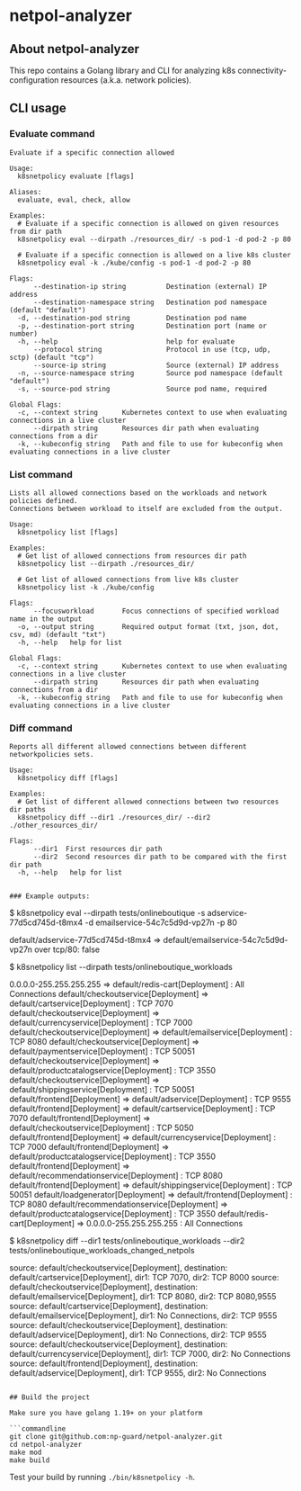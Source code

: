 # netpol-analyzer

## About netpol-analyzer
This repo contains a Golang library and CLI for analyzing k8s connectivity-configuration resources (a.k.a. network policies).


## CLI usage 

### Evaluate command
```
Evaluate if a specific connection allowed

Usage:
  k8snetpolicy evaluate [flags]

Aliases:
  evaluate, eval, check, allow

Examples:
  # Evaluate if a specific connection is allowed on given resources from dir path
  k8snetpolicy eval --dirpath ./resources_dir/ -s pod-1 -d pod-2 -p 80

  # Evaluate if a specific connection is allowed on a live k8s cluster
  k8snetpolicy eval -k ./kube/config -s pod-1 -d pod-2 -p 80

Flags:
      --destination-ip string          Destination (external) IP address
      --destination-namespace string   Destination pod namespace (default "default")
  -d, --destination-pod string         Destination pod name
  -p, --destination-port string        Destination port (name or number)
  -h, --help                           help for evaluate
      --protocol string                Protocol in use (tcp, udp, sctp) (default "tcp")
      --source-ip string               Source (external) IP address
  -n, --source-namespace string        Source pod namespace (default "default")
  -s, --source-pod string              Source pod name, required

Global Flags:
  -c, --context string      Kubernetes context to use when evaluating connections in a live cluster
      --dirpath string      Resources dir path when evaluating connections from a dir
  -k, --kubeconfig string   Path and file to use for kubeconfig when evaluating connections in a live cluster 
```

### List command
```
Lists all allowed connections based on the workloads and network policies defined.
Connections between workload to itself are excluded from the output.

Usage:
  k8snetpolicy list [flags]

Examples:
  # Get list of allowed connections from resources dir path
  k8snetpolicy list --dirpath ./resources_dir/

  # Get list of allowed connections from live k8s cluster
  k8snetpolicy list -k ./kube/config

Flags:
      --focusworkload       Focus connections of specified workload name in the output
  -o, --output string       Required output format (txt, json, dot, csv, md) (default "txt")
  -h, --help   help for list

Global Flags:
  -c, --context string      Kubernetes context to use when evaluating connections in a live cluster
      --dirpath string      Resources dir path when evaluating connections from a dir
  -k, --kubeconfig string   Path and file to use for kubeconfig when evaluating connections in a live cluster
```

### Diff command
```
Reports all different allowed connections between different networkpolicies sets.

Usage:
  k8snetpolicy diff [flags]

Examples:
  # Get list of different allowed connections between two resources dir paths
  k8snetpolicy diff --dir1 ./resources_dir/ --dir2 ./other_resources_dir/

Flags:
      --dir1  First resources dir path
      --dir2  Second resources dir path to be compared with the first dir path
  -h, --help   help for list


### Example outputs:
```
$ k8snetpolicy eval --dirpath tests/onlineboutique -s adservice-77d5cd745d-t8mx4 -d emailservice-54c7c5d9d-vp27n -p 80

default/adservice-77d5cd745d-t8mx4 => default/emailservice-54c7c5d9d-vp27n over tcp/80: false



$ k8snetpolicy list --dirpath tests/onlineboutique_workloads

0.0.0.0-255.255.255.255 => default/redis-cart[Deployment] : All Connections
default/checkoutservice[Deployment] => default/cartservice[Deployment] : TCP 7070
default/checkoutservice[Deployment] => default/currencyservice[Deployment] : TCP 7000
default/checkoutservice[Deployment] => default/emailservice[Deployment] : TCP 8080
default/checkoutservice[Deployment] => default/paymentservice[Deployment] : TCP 50051
default/checkoutservice[Deployment] => default/productcatalogservice[Deployment] : TCP 3550
default/checkoutservice[Deployment] => default/shippingservice[Deployment] : TCP 50051
default/frontend[Deployment] => default/adservice[Deployment] : TCP 9555
default/frontend[Deployment] => default/cartservice[Deployment] : TCP 7070
default/frontend[Deployment] => default/checkoutservice[Deployment] : TCP 5050
default/frontend[Deployment] => default/currencyservice[Deployment] : TCP 7000
default/frontend[Deployment] => default/productcatalogservice[Deployment] : TCP 3550
default/frontend[Deployment] => default/recommendationservice[Deployment] : TCP 8080
default/frontend[Deployment] => default/shippingservice[Deployment] : TCP 50051
default/loadgenerator[Deployment] => default/frontend[Deployment] : TCP 8080
default/recommendationservice[Deployment] => default/productcatalogservice[Deployment] : TCP 3550
default/redis-cart[Deployment] => 0.0.0.0-255.255.255.255 : All Connections



$ k8snetpolicy diff --dir1 tests/onlineboutique_workloads --dir2 tests/onlineboutique_workloads_changed_netpols

source: default/checkoutservice[Deployment], destination: default/cartservice[Deployment], dir1:  TCP 7070, dir2: TCP 8000
source: default/checkoutservice[Deployment], destination: default/emailservice[Deployment], dir1:  TCP 8080, dir2: TCP 8080,9555
source: default/cartservice[Deployment], destination: default/emailservice[Deployment], dir1:  No Connections, dir2: TCP 9555
source: default/checkoutservice[Deployment], destination: default/adservice[Deployment], dir1:  No Connections, dir2: TCP 9555
source: default/checkoutservice[Deployment], destination: default/currencyservice[Deployment], dir1:  TCP 7000, dir2: No Connections
source: default/frontend[Deployment], destination: default/adservice[Deployment], dir1:  TCP 9555, dir2: No Connections

```

## Build the project

Make sure you have golang 1.19+ on your platform

```commandline
git clone git@github.com:np-guard/netpol-analyzer.git
cd netpol-analyzer
make mod 
make build
```

Test your build by running `./bin/k8snetpolicy -h`.



